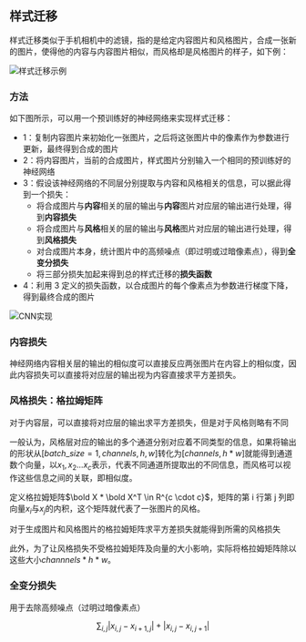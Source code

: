 ## 样式迁移

样式迁移类似于手机相机中的滤镜，指的是给定内容图片和风格图片，合成一张新的图片，使得他的内容与内容图片相似，而风格却是风格图片的样子，如下例：

![样式迁移示例](https://assets.ng-tech.icu/book/DeepLearning-MuLi-Notes/imgs/49/样式迁移示例.png)

### 方法

如下图所示，可以用一个预训练好的神经网络来实现样式迁移：

- 1：复制内容图片来初始化一张图片，之后将这张图片中的像素作为参数进行更新，最终得到合成的图片
- 2：将内容图片，当前的合成图片，样式图片分别输入一个相同的预训练好的神经网络
- 3：假设该神经网络的不同层分别提取与内容和风格相关的信息，可以据此得到一个损失：
  - 将合成图片与**内容**相关的层的输出与**内容**图片对应层的输出进行处理，得到**内容损失**
  - 将合成图片与**风格**相关的层的输出与**风格**图片对应层的输出进行处理，得到**风格损失**
  - 对合成图片本身，统计图片中的高频噪点（即过明或过暗像素点），得到**全变分损失**
  - 将三部分损失加起来得到总的样式迁移的**损失函数**
- 4：利用 3 定义的损失函数，以合成图片的每个像素点为参数进行梯度下降，得到最终合成的图片

![CNN实现](https://assets.ng-tech.icu/book/DeepLearning-MuLi-Notes/imgs/49/CNN实现.png)

### 内容损失

神经网络内容相关层的输出的相似度可以直接反应两张图片在内容上的相似度，因此内容损失可以直接将对应层的输出视为内容直接求平方差损失。

### 风格损失：格拉姆矩阵

对于内容层，可以直接将对应层的输出求平方差损失，但是对于风格则略有不同

一般认为，风格层对应的输出的多个通道分别对应着不同类型的信息，如果将输出的形状从$[batch\_size=1,channels,h,w]$转化为$[channels,h*w]$就能得到通道数个向量，以$x_1,x_2...x_c$表示，代表不同通道所提取出的不同信息，而风格可以视作这些信息之间的关联，即相似度。

定义格拉姆矩阵$\bold X * \bold X^T \in R^{c \cdot c}$，矩阵的第 i 行第 j 列即向量$x_i$与$x_j$的内积，这个矩阵就代表了一张图片的风格。

对于生成图片和风格图片的格拉姆矩阵求平方差损失就能得到所需的风格损失

此外，为了让风格损失不受格拉姆矩阵及向量的大小影响，实际将格拉姆矩阵除以这些大小$channnels*h*w$。

### 全变分损失

用于去除高频噪点（过明过暗像素点）

$$
\sum_{i, j} \left|x_{i, j} - x_{i+1, j}\right| + \left|x_{i, j} - x_{i, j+1}\right|
$$
